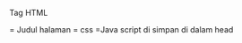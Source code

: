 Tag HTML
<title></title> = Judul halaman
<style></style> = css
<script></script> =Java script
di simpan di dalam head
